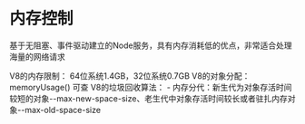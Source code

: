 内存控制
============================

基于无阻塞、事件驱动建立的Node服务，具有内存消耗低的优点，非常适合处理海量的网络请求

V8的内存限制： 64位系统1.4GB，32位系统0.7GB
V8的对象分配： memoryUsage() 可查
V8的垃圾回收算法： 
    - 内存分代：新生代为对象存活时间较短的对象--max-new-space-size、老生代中对象存活时间较长或者驻扎内存对象--max-old-space-size
    